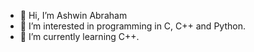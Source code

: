 - 👋 Hi, I’m Ashwin Abraham
- 👀 I’m interested in programming in C, C++ and Python.
- 🌱 I’m currently learning C++.


<!---
AA-2000/AA-2000 is a ✨ special ✨ repository because its `README.md` (this file) appears on your GitHub profile.
You can click the Preview link to take a look at your changes.
--->
